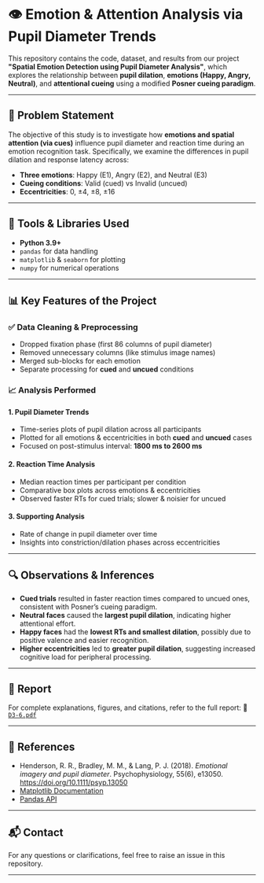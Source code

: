 # 👁️ Emotion & Attention Analysis via Pupil Diameter Trends

This repository contains the code, dataset, and results from our project **"Spatial Emotion Detection using Pupil Diameter Analysis"**, which explores the relationship between **pupil dilation**, **emotions (Happy, Angry, Neutral)**, and **attentional cueing** using a modified **Posner cueing paradigm**.

---

## 🧪 Problem Statement

The objective of this study is to investigate how **emotions and spatial attention (via cues)** influence pupil diameter and reaction time during an emotion recognition task. Specifically, we examine the differences in pupil dilation and response latency across:

- **Three emotions**: Happy (E1), Angry (E2), and Neutral (E3)
- **Cueing conditions**: Valid (cued) vs Invalid (uncued)
- **Eccentricities**: 0, ±4, ±8, ±16

---



## 🧰 Tools & Libraries Used

- **Python 3.9+**
- `pandas` for data handling
- `matplotlib` & `seaborn` for plotting
- `numpy` for numerical operations

---

## 📊 Key Features of the Project

### ✅ Data Cleaning & Preprocessing

- Dropped fixation phase (first 86 columns of pupil diameter)
- Removed unnecessary columns (like stimulus image names)
- Merged sub-blocks for each emotion
- Separate processing for **cued** and **uncued** conditions

### 📈 Analysis Performed

#### 1. **Pupil Diameter Trends**
- Time-series plots of pupil dilation across all participants
- Plotted for all emotions & eccentricities in both **cued** and **uncued** cases
- Focused on post-stimulus interval: **1800 ms to 2600 ms**

#### 2. **Reaction Time Analysis**
- Median reaction times per participant per condition
- Comparative box plots across emotions & eccentricities
- Observed faster RTs for cued trials; slower & noisier for uncued

#### 3. **Supporting Analysis**
- Rate of change in pupil diameter over time
- Insights into constriction/dilation phases across eccentricities

---

## 🔍 Observations & Inferences

- **Cued trials** resulted in faster reaction times compared to uncued ones, consistent with Posner’s cueing paradigm.
- **Neutral faces** caused the **largest pupil dilation**, indicating higher attentional effort.
- **Happy faces** had the **lowest RTs and smallest dilation**, possibly due to positive valence and easier recognition.
- **Higher eccentricities** led to **greater pupil dilation**, suggesting increased cognitive load for peripheral processing.

---

## 📑 Report

For complete explanations, figures, and citations, refer to the full report:
📄 [`D3-6.pdf`](./D3-6.pdf)

---

## 🧠 References

- Henderson, R. R., Bradley, M. M., & Lang, P. J. (2018). *Emotional imagery and pupil diameter*. Psychophysiology, 55(6), e13050. https://doi.org/10.1111/psyp.13050
- [Matplotlib Documentation](https://matplotlib.org/stable/contents.html)
- [Pandas API](https://pandas.pydata.org/docs/reference/index.html)

---

## 📬 Contact

For any questions or clarifications, feel free to raise an issue in this repository.

---



